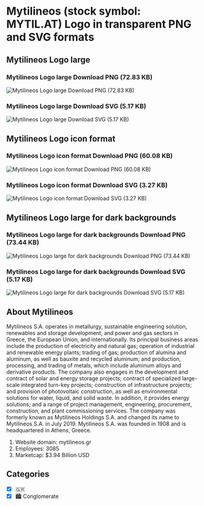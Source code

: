# Mytilineos (stock symbol: MYTIL.AT) Logo in transparent PNG and SVG formats

## Mytilineos Logo large

### Mytilineos Logo large Download PNG (72.83 KB)

![Mytilineos Logo large Download PNG (72.83 KB)](/img/orig/MYTIL.AT_BIG-fd36ae6c.png)

### Mytilineos Logo large Download SVG (5.17 KB)

![Mytilineos Logo large Download SVG (5.17 KB)](/img/orig/MYTIL.AT_BIG-1b256da5.svg)

## Mytilineos Logo icon format

### Mytilineos Logo icon format Download PNG (60.08 KB)

![Mytilineos Logo icon format Download PNG (60.08 KB)](/img/orig/MYTIL.AT-59fb5c5d.png)

### Mytilineos Logo icon format Download SVG (3.27 KB)

![Mytilineos Logo icon format Download SVG (3.27 KB)](/img/orig/MYTIL.AT-8941dd12.svg)

## Mytilineos Logo large for dark backgrounds

### Mytilineos Logo large for dark backgrounds Download PNG (73.44 KB)

![Mytilineos Logo large for dark backgrounds Download PNG (73.44 KB)](/img/orig/MYTIL.AT_BIG.D-2e7d61c8.png)

### Mytilineos Logo large for dark backgrounds Download SVG (5.17 KB)

![Mytilineos Logo large for dark backgrounds Download SVG (5.17 KB)](/img/orig/MYTIL.AT_BIG.D-f1e64d78.svg)

## About Mytilineos

Mytilineos S.A. operates in metallurgy, sustainable engineering solution, renewables and storage development, and power and gas sectors in Greece, the European Union, and internationally. Its principal business areas include the production of electricity and natural gas; operation of industrial and renewable energy plants; trading of gas; production of alumina and aluminum, as well as bauxite and recycled aluminum; and production, processing, and trading of metals, which include aluminum alloys and derivative products. The company also engages in the development and contract of solar and energy storage projects; contract of specialized large-scale integrated turn-key projects; construction of infrastructure projects; and provision of photovoltaic construction, as well as environmental solutions for water, liquid, and solid waste. In addition, it provides energy solutions; and a range of project management, engineering, procurement, construction, and plant commissioning services. The company was formerly known as Mytilineos Holdings S.A. and changed its name to Mytilineos S.A. in July 2019. Mytilineos S.A. was founded in 1908 and is headquartered in Athens, Greece.

1. Website domain: mytilineos.gr
2. Employees: 3085
3. Marketcap: $3.94 Billion USD


## Categories
- [x] 🇬🇷
- [x] 🏙 Conglomerate
